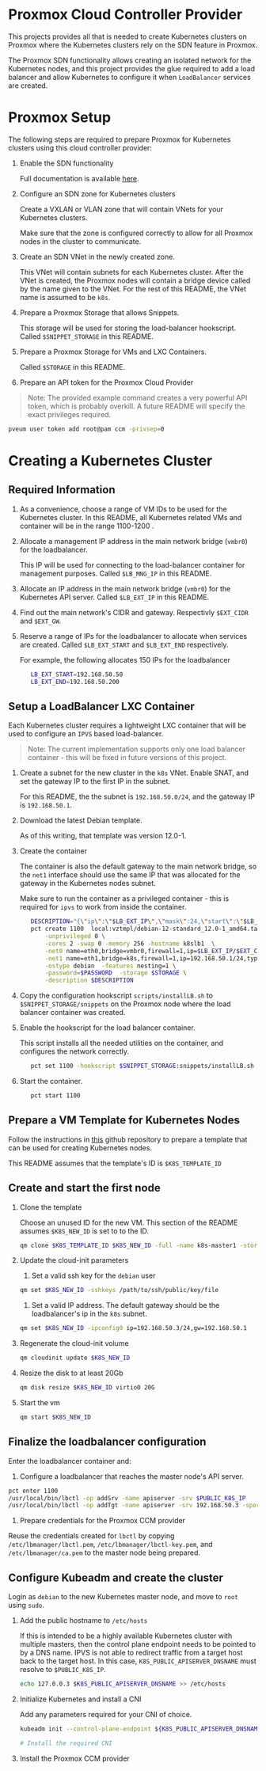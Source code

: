 
# Proxmox Cloud Controller Provider

This projects provides all that is needed to create Kubernetes clusters on
Proxmox where the Kubernetes clusters rely on the SDN feature in Proxmox. 

The Proxmox SDN functionality allows creating an isolated network for the
Kubernetes nodes, and this project provides the glue required to add a load balancer 
and allow Kubernetes to configure it when `LoadBalancer` services are created.

# Proxmox Setup

The following steps are required to prepare Proxmox for Kubernetes clusters
using this cloud controller provider:

1. Enable the SDN functionality
   
   Full documentation is available [here](https://pve.proxmox.com/pve-docs/chapter-pvesdn.html).

1. Configure an SDN zone for Kubernetes clusters

   Create a VXLAN or VLAN zone that will contain VNets for your Kubernetes clusters. 

   Make sure that the zone is configured correctly to allow for all Proxmox
   nodes in the cluster to communicate. 

1. Create an SDN VNet in the newly created zone.

   This VNet will contain subnets for each Kubernetes cluster. After the VNet
   is created, the Proxmox nodes will contain a bridge device called by the
   name given to the VNet. For the rest of this README, the VNet name is
   assumed to be `k8s`.

1. Prepare a Proxmox Storage that allows Snippets.

   This storage will be used for storing the load-balancer hookscript. Called
   `$SNIPPET_STORAGE` in this README.

1. Prepare a Proxmox Storage for VMs and LXC Containers.

   Called `$STORAGE` in this README.

1. Prepare an API token for the Proxmox Cloud Provider

 > Note: The provided example command creates a very powerful API token, which is probably overkill. A future README will specify the exact privileges required.

   ```bash
   pveum user token add root@pam ccm -privsep=0
   ```

# Creating a Kubernetes Cluster

## Required Information

1. As a convenience, choose a range of VM IDs to be used for the Kubernetes
   cluster. In this README, all Kubernetes related VMs and container will be in
   the range 1100-1200 .

1. Allocate a management IP address in the main network bridge (`vmbr0`) for
   the loadbalancer. 

   This IP will be used for connecting to the load-balancer container for
   management purposes. Called `$LB_MNG_IP` in this README.

1. Allocate an IP address in the main network bridge (`vmbr0`) for the
   Kubernetes API server. Called `$LB_EXT_IP` in this README.

1. Find out the main network's CIDR and gateway. Respectivly `$EXT_CIDR` and
   `$EXT_GW`.

1. Reserve a range of IPs for the loadbalancer to allocate when services are
   created. Called `$LB_EXT_START` and `$LB_EXT_END` respectively.

   For example, the following allocates 150 IPs for the loadbalancer 
   ```bash
      LB_EXT_START=192.168.50.50
      LB_EXT_END=192.168.50.200
   ```

## Setup a LoadBalancer LXC Container

Each Kubernetes cluster requires a lightweight LXC container that will be used
to configure an `IPVS` based load-balancer. 

 > Note: The current implementation supports only one load balancer container - this
will be fixed in future versions of this project.

1. Create a subnet for the new cluster in the `k8s` VNet. Enable SNAT, and set
   the gateway IP to the first IP in the subnet.

   For this README, the the subnet is `192.168.50.0/24`, and the gateway IP is
   `192.168.50.1`.

1. Download the latest Debian template.

   As of this writing, that template was version 12.0-1.

1. Create the container

   The container is also the default gateway to the main network bridge, so the
   `net1` interface should use the same IP that was allocated for the gateway
   in the Kubernetes nodes subnet.

   Make sure to run the container as a privileged container - this is required
   for `ipvs` to work from inside the container. 

   ```bash
      DESCRIPTION="{\"ip\":\"$LB_EXT_IP\",\"mask\":24,\"start\":\"$LB_EXT_START\",\"end\":\"$LB_EXT_END\"}"
      pct create 1100  local:vztmpl/debian-12-standard_12.0-1_amd64.tar.zst  \
          -unprivileged 0 \
          -cores 2 -swap 0 -memory 256 -hostname k8slb1  \
          -net0 name=eth0,bridge=vmbr0,firewall=1,ip=$LB_EXT_IP/$EXT_CIDR,gw=$EXT_GW,type=veth \
          -net1 name=eth1,bridge=k8s,firewall=1,ip=192.168.50.1/24,type=veth \
          -ostype debian  -features nesting=1 \
          -password=$PASSWORD  -storage $STORAGE \
          -description $DESCRIPTION
   ```

1. Copy the configuration hookscript `scripts/installLB.sh` to
   `$SNIPPET_STORAGE/snippets` on the Proxmox node where the load balancer
   container was created.

1. Enable the hookscript for the load balancer container.

   This script installs all the needed utilities on the container, and
   configures the network correctly. 

   ```bash
      pct set 1100 -hookscript $SNIPPET_STORAGE:snippets/installLB.sh
   ```

1. Start the container.

   ```bash
      pct start 1100
   ```

## Prepare a VM Template for Kubernetes Nodes

Follow the instructions in [this](https://github.com/liorokman/packer-Debian#use-in-proxmox)
github repository to prepare a template that can be used for creating Kubernetes nodes.

This README assumes that the template's ID is `$K8S_TEMPLATE_ID`

## Create and start the first node 

1. Clone the template

   Choose an unused ID for the new VM. This section of the README assumes `$K8S_NEW_ID` is 
   set to to the ID.

   ```bash
   qm clone $K8S_TEMPLATE_ID $K8S_NEW_ID -full -name k8s-master1 -storage $STORAGE
   ```

1. Update the cloud-init parameters
   1. Set a valid ssh key for the `debian` user

   ```bash
   qm set $K8S_NEW_ID -sshkeys /path/to/ssh/public/key/file
   ```

   1. Set a valid IP address. The default gateway should be the loadbalancer's
      ip in the `k8s` subnet.

   ```bash
   qm set $K8S_NEW_ID -ipconfig0 ip=192.168.50.3/24,gw=192.168.50.1
   ```
1. Regenerate the cloud-init volume

   ```bash
   qm cloudinit update $K8S_NEW_ID
   ```

1. Resize the disk to at least 20Gb

   ```bash
   qm disk resize $K8S_NEW_ID virtio0 20G
   ```

1. Start the vm

   ```bash
   qm start $K8S_NEW_ID
   ```

## Finalize the loadbalancer configuration

Enter the loadbalancer container and:

1. Configure a loadbalancer that reaches the master node's API server.

```bash
pct enter 1100
/usr/local/bin/lbctl -op addSrv -name apiserver -srv $PUBLIC_K8S_IP
/usr/local/bin/lbctl -op addTgt -name apiserver -srv 192.168.50.3 -sport 6443 -dport 6443
```

1. Prepare credentials for the Proxmox CCM provider 

Reuse the credentials created for `lbctl` by copying `/etc/lbmanager/lbctl.pem`, 
`/etc/lbmanager/lbctl-key.pem`, and `/etc/lbmanager/ca.pem` to the master node being prepared.

## Configure Kubeadm and create the cluster

Login as `debian` to the new Kubernetes master node, and move to `root` using `sudo`.

1. Add the public hostname to `/etc/hosts`

   If this is intended to be a highly available Kubernetes cluster with multiple masters, then the control plane
   endpoint needs to be pointed to by a DNS name. IPVS is not able to redirect traffic from a target host back
   to the target host. In this case, `K8S_PUBLIC_APISERVER_DNSNAME` must resolve to `$PUBLIC_K8S_IP`.

   ```bash
   echo 127.0.0.3 $K8S_PUBLIC_APISERVER_DNSNAME >> /etc/hosts
   ```

1. Initialize Kubernetes and install a CNI

   Add any parameters required for your CNI of choice.

   ```bash
   kubeadm init --control-plane-endpoint ${K8S_PUBLIC_APISERVER_DNSNAME}:6443 --upload-certs

   # Install the required CNI
   ```

1. Install the Proxmox CCM provider




